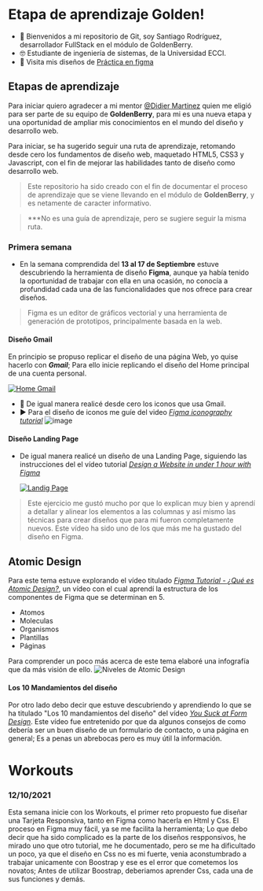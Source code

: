 # Etapa de aprendizaje Golden!
 - 👋 Bienvenidos a mi repositorio de Git, soy Santiago Rodríguez, desarrollador FullStack en el módulo de GoldenBerry. 
 - 🤓 Estudiante de ingeniería de sistemas, de la Universidad ECCI. 
 - 🌱 Visita mis diseños de [Práctica en figma](https://www.figma.com/file/u7mGRaglGjc7j27xGjyySm/Reto--SANTIAGO)
  
## Etapas de aprendizaje
Para iniciar quiero agradecer a mi mentor [@Didier Martinez](https://github.com/reidid) quien me eligió para ser parte de su equipo de **GoldenBerry**, para mi es una nueva etapa y una oportunidad de ampliar mis conocimientos en el mundo del diseño y desarrollo web. 

Para iniciar, se ha sugerido seguir una ruta de aprendizaje, retomando desde cero los fundamentos de diseño web, maquetado HTML5, CSS3 y Javascript, con el fin de mejorar las habilidades tanto de diseño como desarrollo web.

>Este repositorio ha sido creado con el fin de documentar el proceso de aprendizaje que se viene llevando en el módulo de **GoldenBerry**,  y es netamente de caracter informativo.

>***No es una guía de aprendizaje, pero se sugiere seguir la misma ruta. 

###	Primera semana 
- En la semana comprendida del **13 al 17 de Septiembre** estuve descubriendo la herramienta de diseño **Figma**, aunque ya había tenido la oportunidad de trabajar con ella en una ocasión, no conocía a profundidad cada una de las funcionalidades que nos ofrece para crear diseños. 
>Figma es un editor de gráficos vectorial y una herramienta de generación de prototipos, principalmente basada en la web.

#### Diseño Gmail

En principio se propuso replicar el diseño de una página Web, yo quise hacerlo con ***Gmail***; Para ello inicie replicando el diseño del Home principal de una cuenta personal. 

[![Home Gmail](https://user-images.githubusercontent.com/90514403/134243940-815dec7d-5df1-453d-8685-7c968b6b4056.PNG)
](https://user-images.githubusercontent.com/90514403/134243940-815dec7d-5df1-453d-8685-7c968b6b4056.PNG)

-  👀 De igual manera realicé desde cero los iconos que usa Gmail. 
-  ▶  Para el diseño de iconos me guíe del video  _[Figma iconography tutorial](https://www.youtube.com/watch?v=10fSci2vXtE)_
![image](https://user-images.githubusercontent.com/90514403/134237289-12855aef-4295-470d-a786-dc11f3ea7950.png)

#### Diseño Landing Page
- De igual manera realicé un diseño de una Landing Page, siguiendo las instrucciones del el vídeo tutorial [*Design a Website in under 1 hour with Figma*](https://www.youtube.com/watch?v=FK4YusHIIj0&t=14s)

	 [![Landig Page](https://user-images.githubusercontent.com/90514403/134248246-baf844e5-57e3-4a2e-8d23-9a193122f557.PNG)](https://user-images.githubusercontent.com/90514403/134248246-baf844e5-57e3-4a2e-8d23-9a193122f557.PNG)

>Este ejercicio me gustó mucho por que lo explican muy bien y aprendí a detallar y alinear los elementos a las columnas y así mismo las técnicas para crear diseños que para mi fueron completamente nuevos. Este vídeo ha sido uno de los que más me ha gustado del diseño en Figma.

## Atomic Design
Para este tema estuve explorando el vídeo titulado [*Figma Tutorial - ¿Qué es Atomic Design?*](https://www.youtube.com/watch?v=LON8IjAPEu4&t=3s), un vídeo con el cual aprendí la estructura de los componentes de Figma que se determinan en 5. 

- Atomos
- Moleculas
-  Organismos
-  Plantillas
- Páginas

Para comprender un poco más acerca de este tema elaboré una infografía que da más visión de ello. 
![Niveles de Atomic Design](https://user-images.githubusercontent.com/90514403/134364234-f22bf4e3-8993-4ed1-8099-25445cc6059a.png)


#### Los 10 Mandamientos del diseño
Por otro lado debo decir que estuve descubriendo y aprendiendo lo que se ha titulado 
"Los 10 mandamientos del diseño" del vídeo [*You Suck at Form Design*](https://www.youtube.com/watch?v=z9H7p1_iI14).
Este vídeo fue entretenido por que da algunos consejos de como debería ser un buen diseño de un formulario de contacto, o una página en general; Es a penas un abrebocas pero es muy útil la información. 

# Workouts
### 12/10/2021
Esta semana inicie con los Workouts, el primer reto propuesto fue diseñar una Tarjeta Responsiva, tanto en Figma como hacerla en Html y Css. El proceso en Figma muy fácil, ya se me facilita la herramienta; Lo que debo decir que ha sido complicado es la parte de los diseños respponsivos, he mirado uno que otro tutorial, me he documentado, pero se me ha dificultado un poco, ya que el diseño en Css no es mi fuerte, venia aconstumbrado a trabajar unicamente con Boostrap y ese es el error que cometemos los novatos; Antes de utilizar Boostrap, deberiamos aprender Css, cada una de sus funciones y demás. 


